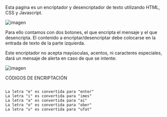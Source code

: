 Esta pagina es un encriptador y desencriptador de texto utilizando HTML, CSS y Javascript.

![imagen](https://github.com/user-attachments/assets/cb396b1f-2647-45ce-b802-2286101a9692)

Para ello contamos con dos botones, el que encripta el mensaje y el que desencripta. El contenido a encriptar/desencriptar debe colocarse en la entrada de texto de la parte izquierda.

Este encriptador no acepta mayúsculas, acentos, ni caracteres especiales, dará un mensaje de alerta en caso de que se intente:

![imagen](https://github.com/user-attachments/assets/074a96ce-9b56-417b-bfd8-6a9348088f49)

CÓDIGOS DE ENCRIPTACIÓN

```

La letra "e" es convertida para "enter"
La letra "i" es convertida para "imes"
La letra "a" es convertida para "ai"
La letra "o" es convertida para "ober"
La letra "u" es convertida para "ufat"

```


